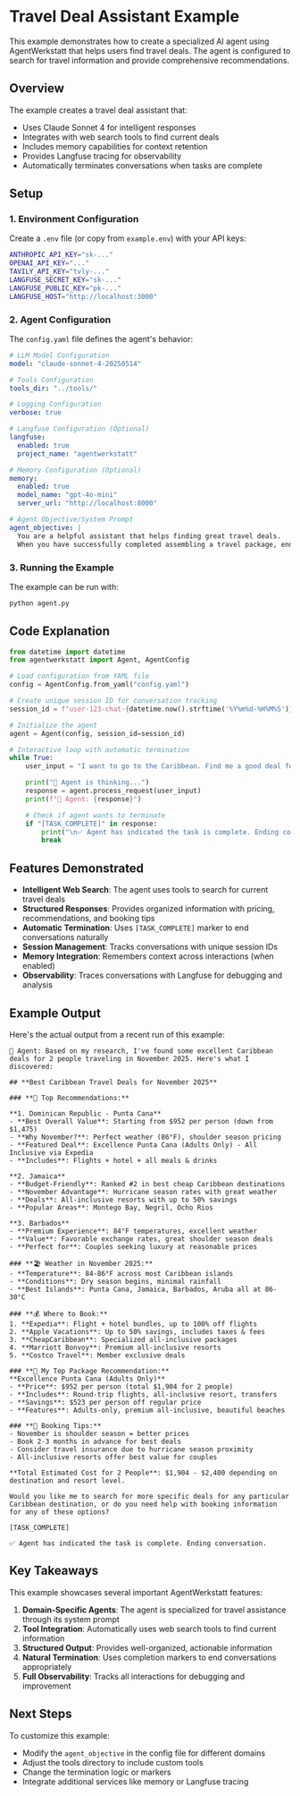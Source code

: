 # Travel Deal Assistant Example

This example demonstrates how to create a specialized AI agent using AgentWerkstatt that helps users find travel deals. The agent is configured to search for travel information and provide comprehensive recommendations.

## Overview

The example creates a travel deal assistant that:
- Uses Claude Sonnet 4 for intelligent responses
- Integrates with web search tools to find current deals
- Includes memory capabilities for context retention
- Provides Langfuse tracing for observability
- Automatically terminates conversations when tasks are complete

## Setup

### 1. Environment Configuration

Create a `.env` file (or copy from `example.env`) with your API keys:

```bash
ANTHROPIC_API_KEY="sk-..."
OPENAI_API_KEY="..."
TAVILY_API_KEY="tvly-..."
LANGFUSE_SECRET_KEY="sk-..."
LANGFUSE_PUBLIC_KEY="pk-..."
LANGFUSE_HOST="http://localhost:3000"
```

### 2. Agent Configuration

The `config.yaml` file defines the agent's behavior:

```yaml
# LLM Model Configuration
model: "claude-sonnet-4-20250514"

# Tools Configuration
tools_dir: "../tools/"

# Logging Configuration
verbose: true

# Langfuse Configuration (Optional)
langfuse:
  enabled: true
  project_name: "agentwerkstatt"

# Memory Configuration (Optional)
memory:
  enabled: true
  model_name: "gpt-4o-mini"
  server_url: "http://localhost:8000"

# Agent Objective/System Prompt
agent_objective: |
  You are a helpful assistant that helps finding great travel deals.
  When you have successfully completed assembling a travel package, end your response with '[TASK_COMPLETE]' to indicate that the task is complete.
```

### 3. Running the Example

The example can be run with:

```bash
python agent.py
```

## Code Explanation

```python
from datetime import datetime
from agentwerkstatt import Agent, AgentConfig

# Load configuration from YAML file
config = AgentConfig.from_yaml("config.yaml")

# Create unique session ID for conversation tracking
session_id = f"user-123-chat-{datetime.now().strftime('%Y%m%d-%H%M%S')}"

# Initialize the agent
agent = Agent(config, session_id=session_id)

# Interactive loop with automatic termination
while True:
    user_input = "I want to go to the Caribbean. Find me a good deal for 2 people traveling in November 2025."

    print("🤔 Agent is thinking...")
    response = agent.process_request(user_input)
    print(f"🤖 Agent: {response}")

    # Check if agent wants to terminate
    if "[TASK_COMPLETE]" in response:
        print("\n✅ Agent has indicated the task is complete. Ending conversation.")
        break
```

## Features Demonstrated

- **Intelligent Web Search**: The agent uses tools to search for current travel deals
- **Structured Responses**: Provides organized information with pricing, recommendations, and booking tips
- **Automatic Termination**: Uses `[TASK_COMPLETE]` marker to end conversations naturally
- **Session Management**: Tracks conversations with unique session IDs
- **Memory Integration**: Remembers context across interactions (when enabled)
- **Observability**: Traces conversations with Langfuse for debugging and analysis

## Example Output

Here's the actual output from a recent run of this example:

```
🤖 Agent: Based on my research, I've found some excellent Caribbean deals for 2 people traveling in November 2025. Here's what I discovered:

## **Best Caribbean Travel Deals for November 2025**

### **🌟 Top Recommendations:**

**1. Dominican Republic - Punta Cana**
- **Best Overall Value**: Starting from $952 per person (down from $1,475)
- **Why November?**: Perfect weather (86°F), shoulder season pricing
- **Featured Deal**: Excellence Punta Cana (Adults Only) - All Inclusive via Expedia
- **Includes**: Flights + hotel + all meals & drinks

**2. Jamaica**
- **Budget-Friendly**: Ranked #2 in best cheap Caribbean destinations
- **November Advantage**: Hurricane season rates with great weather
- **Deals**: All-inclusive resorts with up to 50% savings
- **Popular Areas**: Montego Bay, Negril, Ocho Rios

**3. Barbados**
- **Premium Experience**: 84°F temperatures, excellent weather
- **Value**: Favorable exchange rates, great shoulder season deals
- **Perfect for**: Couples seeking luxury at reasonable prices

### **🏖️ Weather in November 2025:**
- **Temperature**: 84-86°F across most Caribbean islands
- **Conditions**: Dry season begins, minimal rainfall
- **Best Islands**: Punta Cana, Jamaica, Barbados, Aruba all at 86-30°C

### **💰 Where to Book:**
1. **Expedia**: Flight + hotel bundles, up to 100% off flights
2. **Apple Vacations**: Up to 50% savings, includes taxes & fees
3. **CheapCaribbean**: Specialized all-inclusive packages
4. **Marriott Bonvoy**: Premium all-inclusive resorts
5. **Costco Travel**: Member exclusive deals

### **🎯 My Top Package Recommendation:**
**Excellence Punta Cana (Adults Only)**
- **Price**: $952 per person (total $1,904 for 2 people)
- **Includes**: Round-trip flights, all-inclusive resort, transfers
- **Savings**: $523 per person off regular price
- **Features**: Adults-only, premium all-inclusive, beautiful beaches

### **📅 Booking Tips:**
- November is shoulder season = better prices
- Book 2-3 months in advance for best deals
- Consider travel insurance due to hurricane season proximity
- All-inclusive resorts offer best value for couples

**Total Estimated Cost for 2 People**: $1,904 - $2,400 depending on destination and resort level.

Would you like me to search for more specific deals for any particular Caribbean destination, or do you need help with booking information for any of these options?

[TASK_COMPLETE]

✅ Agent has indicated the task is complete. Ending conversation.
```

## Key Takeaways

This example showcases several important AgentWerkstatt features:

1. **Domain-Specific Agents**: The agent is specialized for travel assistance through its system prompt
2. **Tool Integration**: Automatically uses web search tools to find current information
3. **Structured Output**: Provides well-organized, actionable information
4. **Natural Termination**: Uses completion markers to end conversations appropriately
5. **Full Observability**: Tracks all interactions for debugging and improvement

## Next Steps

To customize this example:
- Modify the `agent_objective` in the config file for different domains
- Adjust the tools directory to include custom tools
- Change the termination logic or markers
- Integrate additional services like memory or Langfuse tracing

